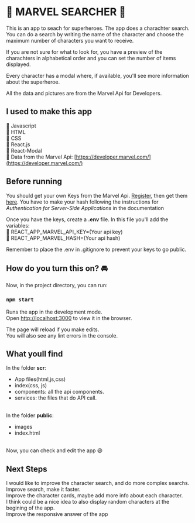 # :star2: MARVEL SEARCHER :star2:

This is an app to seach for superheroes.
The app does a charachter search. 
You can do a search by writing the name of the character and choose the maximum number of characters you want to receive.

If you are not sure for what to look for, you have a preview of the charachters in alphabetical order and you can set the number of items displayed. 

Every character has a modal where, if available, you'll see more information about the superheroe.

All the data and pictures are from the Marvel Api for Developers.

## I used to make this app

:small_blue_diamond: Javascript<br />
:small_blue_diamond: HTML<br />
:small_blue_diamond: CSS<br />
:small_blue_diamond: React.js<br />
:small_blue_diamond: React-Modal<br />
:small_blue_diamond: Data from the Marvel Api: [https://developer.marvel.com/](https://developer.marvel.com/)

## Before running

You should get your own Keys from the Marvel Api. 
[Register](https://www.marvel.com/signin?referer=https%3A%2F%2Fdeveloper.marvel.com%2Faccount), then get them [here](https://developer.marvel.com/account).
You have to make your hash following the instructions for _Authentication for Server-Side Applications_ in the documentation<br />

Once you have the keys, create a **.env** file. In this file you'll add the variables:<br />
:small_blue_diamond: REACT_APP_MARVEL_API_KEY=(Your api key)<br />
:small_blue_diamond: REACT_APP_MARVEL_HASH=(Your api hash)<br />

Remember to place the .env in .gitignore to prevent your keys to go public.

## How do you turn this on? :oncoming_automobile:

Now, in the project directory, you can run:

### `npm start`

Runs the app in the development mode.<br />
Open [http://localhost:3000](http://localhost:3000) to view it in the browser.

The page will reload if you make edits.<br />
You will also see any lint errors in the console.

## What youll find

In the folder **scr**:<br />
  - App files(html,js,css)<br />
  - index(css, js)
  - components: all the api components.<br />
  - services: the files that do API call.<br /><br />

In the folder **public**:<br />
  - images<br />
  - index.html<br /><br />


Now, you can check and edit the app :smiley:

## Next Steps

I would like to improve the character search, and do more complex searchs.<br />
Improve search, make it faster. <br />
Improve the character cards, maybe add more info about each character. <br />
I think could be a nice idea to also display random characters at the begining of the app. <br />
Improve the responsive answer of the app <br />


